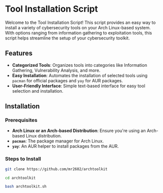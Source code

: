 # Tool Installation Script

Welcome to the Tool Installation Script! This script provides an easy way to install a variety of cybersecurity tools on your Arch Linux-based system. With options ranging from information gathering to exploitation tools, this script helps streamline the setup of your cybersecurity toolkit.

## Features

* **Categorized Tools**: Organizes tools into categories like Information Gathering, Vulnerability Analysis, and more.
* **Easy Installation**: Automates the installation of selected tools using `pacman` for official packages and `yay` for AUR packages.
* **User-Friendly Interface**: Simple text-based interface for easy tool selection and installation.

## Installation

### Prerequisites

* **Arch Linux or an Arch-based Distribution**: Ensure you're using an Arch-based Linux distribution.
* **`pacman`**: The package manager for Arch Linux.
* **`yay`**: An AUR helper to install packages from the AUR.

### Steps to Install

   ```bash
   git clone https://github.com/mr2602/archtoolkit
   ```

  ```bash
  cd archtoolkit
  ```

 ```bash
 bash archtoolkit.sh
 ```
